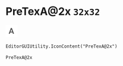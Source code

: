 # PreTexA@2x `32x32`
<img src="/img/PreTexA@2x.png" width=32 height=32>

``` CSharp
EditorGUIUtility.IconContent("PreTexA@2x")
```
```
PreTexA@2x
```
